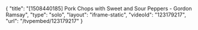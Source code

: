 {
    "title": "[1508440185] Pork Chops with Sweet and Sour Peppers - Gordon Ramsay",
    "type": "solo",
    "layout": "iframe-static",
    "videoId": "123179217",
    "url": "\/tvpembed\/123179217"
}